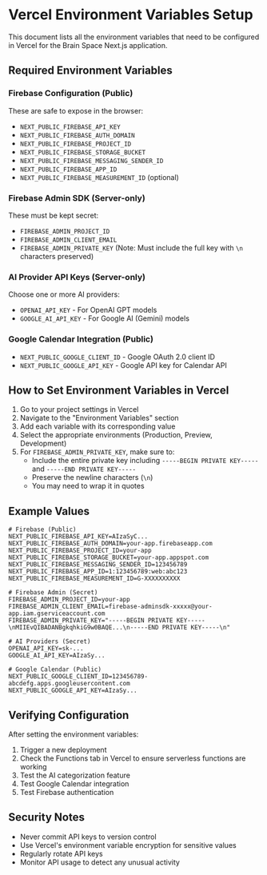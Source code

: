 # Vercel Environment Variables Setup

This document lists all the environment variables that need to be configured in Vercel for the Brain Space Next.js application.

## Required Environment Variables

### Firebase Configuration (Public)
These are safe to expose in the browser:
- `NEXT_PUBLIC_FIREBASE_API_KEY`
- `NEXT_PUBLIC_FIREBASE_AUTH_DOMAIN`
- `NEXT_PUBLIC_FIREBASE_PROJECT_ID`
- `NEXT_PUBLIC_FIREBASE_STORAGE_BUCKET`
- `NEXT_PUBLIC_FIREBASE_MESSAGING_SENDER_ID`
- `NEXT_PUBLIC_FIREBASE_APP_ID`
- `NEXT_PUBLIC_FIREBASE_MEASUREMENT_ID` (optional)

### Firebase Admin SDK (Server-only)
These must be kept secret:
- `FIREBASE_ADMIN_PROJECT_ID`
- `FIREBASE_ADMIN_CLIENT_EMAIL`
- `FIREBASE_ADMIN_PRIVATE_KEY` (Note: Must include the full key with `\n` characters preserved)

### AI Provider API Keys (Server-only)
Choose one or more AI providers:
- `OPENAI_API_KEY` - For OpenAI GPT models
- `GOOGLE_AI_API_KEY` - For Google AI (Gemini) models

### Google Calendar Integration (Public)
- `NEXT_PUBLIC_GOOGLE_CLIENT_ID` - Google OAuth 2.0 client ID
- `NEXT_PUBLIC_GOOGLE_API_KEY` - Google API key for Calendar API

## How to Set Environment Variables in Vercel

1. Go to your project settings in Vercel
2. Navigate to the "Environment Variables" section
3. Add each variable with its corresponding value
4. Select the appropriate environments (Production, Preview, Development)
5. For `FIREBASE_ADMIN_PRIVATE_KEY`, make sure to:
   - Include the entire private key including `-----BEGIN PRIVATE KEY-----` and `-----END PRIVATE KEY-----`
   - Preserve the newline characters (`\n`)
   - You may need to wrap it in quotes

## Example Values

```env
# Firebase (Public)
NEXT_PUBLIC_FIREBASE_API_KEY=AIzaSyC...
NEXT_PUBLIC_FIREBASE_AUTH_DOMAIN=your-app.firebaseapp.com
NEXT_PUBLIC_FIREBASE_PROJECT_ID=your-app
NEXT_PUBLIC_FIREBASE_STORAGE_BUCKET=your-app.appspot.com
NEXT_PUBLIC_FIREBASE_MESSAGING_SENDER_ID=123456789
NEXT_PUBLIC_FIREBASE_APP_ID=1:123456789:web:abc123
NEXT_PUBLIC_FIREBASE_MEASUREMENT_ID=G-XXXXXXXXXX

# Firebase Admin (Secret)
FIREBASE_ADMIN_PROJECT_ID=your-app
FIREBASE_ADMIN_CLIENT_EMAIL=firebase-adminsdk-xxxxx@your-app.iam.gserviceaccount.com
FIREBASE_ADMIN_PRIVATE_KEY="-----BEGIN PRIVATE KEY-----\nMIIEvQIBADANBgkqhkiG9w0BAQE...\n-----END PRIVATE KEY-----\n"

# AI Providers (Secret)
OPENAI_API_KEY=sk-...
GOOGLE_AI_API_KEY=AIzaSy...

# Google Calendar (Public)
NEXT_PUBLIC_GOOGLE_CLIENT_ID=123456789-abcdefg.apps.googleusercontent.com
NEXT_PUBLIC_GOOGLE_API_KEY=AIzaSy...
```

## Verifying Configuration

After setting the environment variables:
1. Trigger a new deployment
2. Check the Functions tab in Vercel to ensure serverless functions are working
3. Test the AI categorization feature
4. Test Google Calendar integration
5. Test Firebase authentication

## Security Notes

- Never commit API keys to version control
- Use Vercel's environment variable encryption for sensitive values
- Regularly rotate API keys
- Monitor API usage to detect any unusual activity